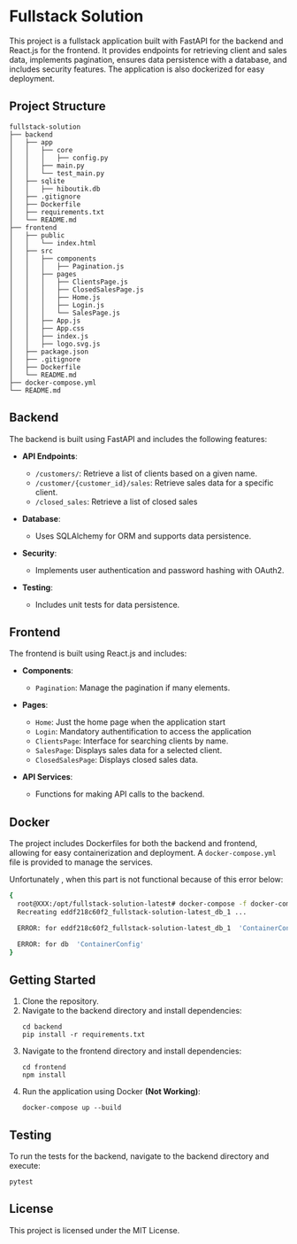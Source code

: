# Fullstack Solution

This project is a fullstack application built with FastAPI for the backend and React.js for the frontend. It provides endpoints for retrieving client and sales data, implements pagination, ensures data persistence with a database, and includes security features. The application is also dockerized for easy deployment.

## Project Structure

```
fullstack-solution
├── backend
│   ├── app
│   │   ├── core
│   │   │   ├── config.py
│   │   ├── main.py
│   │   └── test_main.py
│   ├── sqlite
│   │   ├── hiboutik.db
│   ├── .gitignore
│   ├── Dockerfile
│   ├── requirements.txt
│   └── README.md
├── frontend
│   ├── public
│   │   └── index.html
│   ├── src
│   │   ├── components
│   │   │   ├── Pagination.js
│   │   ├── pages
│   │   │   ├── ClientsPage.js
│   │   │   ├── ClosedSalesPage.js
│   │   │   ├── Home.js
│   │   │   ├── Login.js
│   │   │   └── SalesPage.js
│   │   ├── App.js
│   │   ├── App.css
│   │   ├── index.js
│   │   ├── logo.svg.js
│   ├── package.json
│   ├── .gitignore
│   ├── Dockerfile
│   └── README.md
├── docker-compose.yml
└── README.md
```

## Backend

The backend is built using FastAPI and includes the following features:

- **API Endpoints**: 
  - `/customers/`: Retrieve a list of clients based on a given name.
  - `/customer/{customer_id}/sales`: Retrieve sales data for a specific client.
  - `/closed_sales`: Retrieve a list of closed sales

- **Database**: 
  - Uses SQLAlchemy for ORM and supports data persistence.

- **Security**: 
  - Implements user authentication and password hashing with OAuth2.

- **Testing**: 
  - Includes unit tests for data persistence.

## Frontend

The frontend is built using React.js and includes:

- **Components**: 
  - `Pagination`: Manage the pagination if many elements.

- **Pages**: 
  - `Home`: Just the home page when the application start
  - `Login`: Mandatory authentification to access the application
  - `ClientsPage`: Interface for searching clients by name.
  - `SalesPage`: Displays sales data for a selected client.
  - `ClosedSalesPage`: Displays closed sales data.

- **API Services**: 
  - Functions for making API calls to the backend.

## Docker

The project includes Dockerfiles for both the backend and frontend, allowing for easy containerization and deployment. A `docker-compose.yml` file is provided to manage the services.

Unfortunately , when this part is not functional because of this error below:

```bash
{
  root@XXX:/opt/fullstack-solution-latest# docker-compose -f docker-compose.yml up -d --force-recreate
  Recreating eddf218c60f2_fullstack-solution-latest_db_1 ...

  ERROR: for eddf218c60f2_fullstack-solution-latest_db_1  'ContainerConfig'

  ERROR: for db  'ContainerConfig'
}
```

## Getting Started

1. Clone the repository.
2. Navigate to the backend directory and install dependencies:
   ```
   cd backend
   pip install -r requirements.txt
   ```
3. Navigate to the frontend directory and install dependencies:
   ```
   cd frontend
   npm install
   ```
4. Run the application using Docker **(Not Working)**: 
   ```
   docker-compose up --build
   ```

## Testing

To run the tests for the backend, navigate to the backend directory and execute:
```
pytest
```

## License

This project is licensed under the MIT License.
